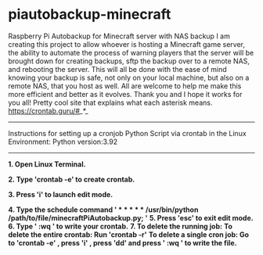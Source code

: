# piautobackup-minecraft
Raspberry Pi Autobackup for Minecraft server with NAS backup
I am creating this project to allow whoever is hosting a Minecraft game server,
the ability to automate the process of warning players that the server will be brought down for creating backups,
sftp the backup over to a remote NAS, and rebooting the server. This will all be done with the ease of mind knowing your backup
is safe, not only on your local machine, but also on a remote NAS, that you host as well.
All are welcome to help me make this more efficient and better as it evolves.
Thank you and I hope it works for you all! Pretty cool site that explains what each asterisk means. https://crontab.guru/#*_*_*_*_*

***
Instructions for setting up a cronjob Python Script via crontab in the Linux Environment: Python version:3.92
***

**1. Open Linux Terminal.**

**2. Type 'crontab -e' to create crontab.**

**3. Press 'i' to launch edit mode.**

**4. Type the schedule command ' * * * * * /usr/bin/python /path/to/file/minecraftPiAutobackup.py; '**
**5. Press 'esc' to exit edit mode.**
**6. Type ' :wq ' to write your crontab.**
**7. To delete the running job:** 
    **To delete the entire crontab: Run 'crontab -r'**
    **To delete a single cron job: Go to 'crontab -e' , press 'i' , press 'dd' and press ' :wq ' to write the file.**